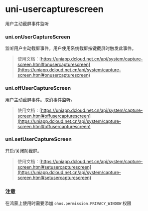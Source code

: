 # uni-usercapturescreen

用户主动截屏事件监听

### uni.onUserCaptureScreen

监听用户主动截屏事件，用户使用系统截屏按键截屏时触发此事件。

> 使用文档：[https://uniapp.dcloud.net.cn/api/system/capture-screen.html#onusercapturescreen](https://uniapp.dcloud.net.cn/api/system/capture-screen.html#onusercapturescreen)

### uni.offUserCaptureScreen

用户主动截屏事件。取消事件监听。

> 使用文档：[https://uniapp.dcloud.net.cn/api/system/capture-screen.html#offusercapturescreen](https://uniapp.dcloud.net.cn/api/system/capture-screen.html#offusercapturescreen)

### uni.setUserCaptureScreen

开启/关闭防截屏。

> 使用文档：[https://uniapp.dcloud.net.cn/api/system/capture-screen.html#setusercapturescreen](https://uniapp.dcloud.net.cn/api/system/capture-screen.html#setusercapturescreen)

### 注意

在鸿蒙上使用时需要添加 `ohos.permission.PRIVACY_WINDOW` 权限
